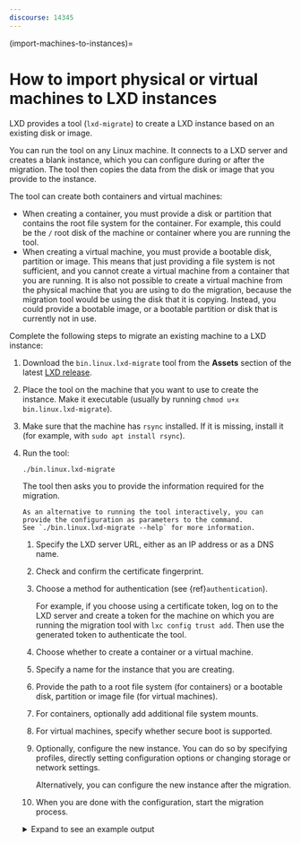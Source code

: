 ```yaml
---
discourse: 14345
---
```


(import-machines-to-instances)=
# How to import physical or virtual machines to LXD instances

LXD provides a tool (`lxd-migrate`) to create a LXD instance based on an existing disk or image.

You can run the tool on any Linux machine.
It connects to a LXD server and creates a blank instance, which you can configure during or after the migration.
The tool then copies the data from the disk or image that you provide to the instance.

The tool can create both containers and virtual machines:

* When creating a container, you must provide a disk or partition that contains the root file system for the container.
  For example, this could be the `/` root disk of the machine or container where you are running the tool.
* When creating a virtual machine, you must provide a bootable disk, partition or image.
  This means that just providing a file system is not sufficient, and you cannot create a virtual machine from a container that you are running.
  It is also not possible to create a virtual machine from the physical machine that you are using to do the migration, because the migration tool would be using the disk that it is copying.
  Instead, you could provide a bootable image, or a bootable partition or disk that is currently not in use.

Complete the following steps to migrate an existing machine to a LXD instance:

1. Download the `bin.linux.lxd-migrate` tool from the **Assets** section of the latest [LXD release](https://github.com/lxc/lxd/releases).
1. Place the tool on the machine that you want to use to create the instance.
   Make it executable (usually by running `chmod u+x bin.linux.lxd-migrate`).
1. Make sure that the machine has `rsync` installed.
   If it is missing, install it (for example, with `sudo apt install rsync`).
1. Run the tool:

       ./bin.linux.lxd-migrate

   The tool then asks you to provide the information required for the migration.

   ```{tip}
   As an alternative to running the tool interactively, you can provide the configuration as parameters to the command.
   See `./bin.linux.lxd-migrate --help` for more information.
   ```

   1. Specify the LXD server URL, either as an IP address or as a DNS name.
   1. Check and confirm the certificate fingerprint.
   1. Choose a method for authentication (see {ref}`authentication`).

      For example, if you choose using a certificate token, log on to the LXD server and create a token for the machine on which you are running the migration tool with `lxc config trust add`.
      Then use the generated token to authenticate the tool.
   1. Choose whether to create a container or a virtual machine.
   1. Specify a name for the instance that you are creating.
   1. Provide the path to a root file system (for containers) or a bootable disk, partition or image file (for virtual machines).
   1. For containers, optionally add additional file system mounts.
   1. For virtual machines, specify whether secure boot is supported.
   1. Optionally, configure the new instance.
      You can do so by specifying profiles, directly setting configuration options or changing storage or network settings.

      Alternatively, you can configure the new instance after the migration.
   1. When you are done with the configuration, start the migration process.

   <details>
   <summary>Expand to see an example output</summary>

   ```
   Please provide LXD server URL: https://192.0.2.7:8443
   Certificate fingerprint: xxxxxxxxxxxxxxxxx
   ok (y/n)? y

   1) Use a certificate token
   2) Use an existing TLS authentication certificate
   3) Generate a temporary TLS authentication certificate
   Please pick an authentication mechanism above: 1
   Please provide the certificate token: xxxxxxxxxxxxxxxx

   Remote LXD server:
     Hostname: bar
     Version: 5.4

   Would you like to create a container (1) or virtual-machine (2)?: 1
   Name of the new instance: foo
   Please provide the path to a root filesystem: /
   Do you want to add additional filesystem mounts? [default=no]:

   Instance to be created:
     Name: foo
     Project: default
     Type: container
     Source: /

   Additional overrides can be applied at this stage:
   1) Begin the migration with the above configuration
   2) Override profile list
   3) Set additional configuration options
   4) Change instance storage pool or volume size
   5) Change instance network

   Please pick one of the options above [default=1]: 3
   Please specify config keys and values (key=value ...): limits.cpu=2

   Instance to be created:
     Name: foo
     Project: default
     Type: container
     Source: /
     Config:
       limits.cpu: "2"

   Additional overrides can be applied at this stage:
   1) Begin the migration with the above configuration
   2) Override profile list
   3) Set additional configuration options
   4) Change instance storage pool or volume size
   5) Change instance network

   Please pick one of the options above [default=1]: 4
   Please provide the storage pool to use: default
   Do you want to change the storage size? [default=no]: yes
   Please specify the storage size: 20GiB

   Instance to be created:
     Name: foo
     Project: default
     Type: container
     Source: /
     Storage pool: default
     Storage pool size: 20GiB
     Config:
       limits.cpu: "2"

   Additional overrides can be applied at this stage:
   1) Begin the migration with the above configuration
   2) Override profile list
   3) Set additional configuration options
   4) Change instance storage pool or volume size
   5) Change instance network

   Please pick one of the options above [default=1]: 5
   Please specify the network to use for the instance: lxdbr0

   Instance to be created:
     Name: foo
     Project: default
     Type: container
     Source: /
     Storage pool: default
     Storage pool size: 20GiB
     Network name: lxdbr0
     Config:
       limits.cpu: "2"

   Additional overrides can be applied at this stage:
   1) Begin the migration with the above configuration
   2) Override profile list
   3) Set additional configuration options
   4) Change instance storage pool or volume size
   5) Change instance network

   Please pick one of the options above [default=1]: 1
   Instance foo successfully created
   ```
   </details>
